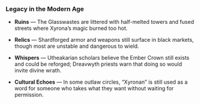 ### **Legacy in the Modern Age**

- **Ruins** — The Glasswastes are littered with half-melted towers and fused streets where Xyrona’s magic burned too hot.
    
- **Relics** — Shardforged armor and weapons still surface in black markets, though most are unstable and dangerous to wield.
    
- **Whispers** — Utheakarian scholars believe the Ember Crown still exists and could be reforged; Dreavwyth priests warn that doing so would invite divine wrath.
    
- **Cultural Echoes** — In some outlaw circles, “Xyronan” is still used as a word for someone who takes what they want without waiting for permission.